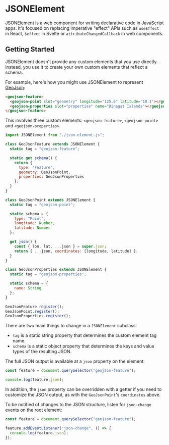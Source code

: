 # JSONElement

JSONElement is a web component for writing declarative code in JavaScript apps. It's focused on replacing imperative "effect" APIs such as `useEffect` in React, `$effect` in Svelte or `attributeChangedCallback` in web components.

## Getting Started

JSONElement doesn't provide any custom elements that you use directly. Instead, you use it to create your own custom elements that reflect a schema.

For example, here's how you might use JSONElement to represent [GeoJson](https://geojson.org):

```html
<geojson-feature>
  <geojson-point slot="geometry" longitude="125.6" latitude="10.1"></geojson-point>
  <geojson-properties slot="properties" name="Dinagat Islands"></geojson-properties>
</geojson-feature>
```

This involves three custom elements: `<geojson-feature>`, `<geojson-point>` and `<geojson-properties>`.

```js
import JSONElement from "./json-element.js";

class GeoJsonFeature extends JSONElement {
  static tag = "geojson-feature";

  static get schema() {
    return {
      type: "Feature",
      geometry: GeoJsonPoint,
      properties: GeoJsonProperties
    };
  }
}

class GeoJsonPoint extends JSONElement {
  static tag = "geojson-point";

  static schema = {
    type: "Point",
    longitude: Number,
    latitude: Number
  };

  get json() {
    const { lon, lat, ...json } = super.json;
    return { ...json, coordinates: [longitude, latitude] };
  }
}

class GeoJsonProperties extends JSONElement {
  static tag = "geojson-properties";

  static schema = {
    name: String
  };
}

GeoJsonFeature.register();
GeoJsonPoint.register();
GeoJsonProperties.register();
```

There are two main things to change in a `JSONElement` subclass:

- `tag` is a static string property that determines the custom element tag name.
- `schema` is a static object property that determines the keys and value types of the resulting JSON.

The full JSON output is available at a `json` property on the element:

```js
const feature = document.querySelector("geojson-feature");

console.log(feature.json);
```

In addition, the `json` property can be overridden with a getter if you need to customize the JSON output, as with the `GeoJsonPoint`'s `coordinates` above.

To be notified of changes to the JSON structure, listen for `json-change` events on the root element:

```js
const feature = document.querySelector("geojson-feature");

feature.addEventListener("json-change", () => {
  console.log(feature.json);
});
```
